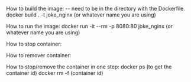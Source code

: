 How to build the image:
-- need to be in the directory with the Dockerfile.
docker build . -t joke_nginx (or whatever name you are using)

How to run the image:
docker run -it --rm -p 8080:80 joke_nginx (or whatever name you are using)

How to stop container:

How to remover container:

How to stop/remove the container in one step: 
    docker ps (to get the container id)
    docker rm -f (container id)
